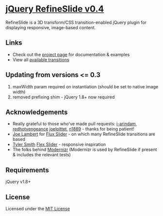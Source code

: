 [jQuery RefineSlide v0.4](http://alexdunphy.github.com/refineslide/)
=======================

RefineSlide is a 3D transform/CSS transition-enabled jQuery plugin for displaying responsive, image-based content.

Links
-----
* Check out the [project page](http://alexdunphy.github.com/refineslide/) for documentation & examples
* View all [available transitions](http://alexdunphy.github.io/refineslide/demo.html)


Updating from versions <= 0.3
-----
1. maxWidth param required on instantiation (should be set to native image width)
2. removed prefixing shim - jQuery 1.8+ now required


Acknowledgements
-----
* Really grateful to those who've made pull requests: [i-arindam](https://github.com/i-arindam), [redhotvengeance](https://github.com/redhotvengeance) [joelpittet](https://github.com/joelpittet), [n1889](https://github.com/n1889) - thanks for being patient!
* [Joe Lambert](http://blog.joelambert.co.uk/) for [Flux Slider](http://www.joelambert.co.uk/flux/) - on which many RefineSlide transitions are based
* [Tyler Smith](https://twitter.com/#!/mbmufffin) [Flex Slider](http://flex.madebymufffin.com/) - responsive inspiration
* The folks behind [Modernizr](http://www.modernizr.com) (Modernizr is used by RefineSlide if present &amp; includes the relevant tests)


Requirements
-----

jQuery v1.8+


License
-----

Licensed under the [MIT License](http://www.opensource.org/licenses/mit-license.php)

